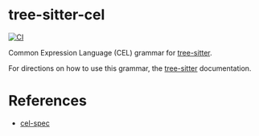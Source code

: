 # tree-sitter-cel

[![CI](https://github.com/bufbuild/tree-sitter-cel/actions/workflows/ci.yaml/badge.svg)](https://github.com/bufbuild/tree-sitter-cel/actions/workflows/ci.yaml)

Common Expression Language (CEL) grammar for [tree-sitter](https://github.com/tree-sitter/tree-sitter).

For directions on how to use this grammar, the [tree-sitter](https://tree-sitter.github.io/tree-sitter/) documentation.

# References

- [cel-spec](https://github.com/google/cel-spec)
